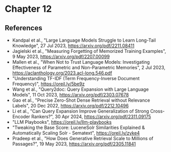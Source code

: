 # Chapter 12

## References 
* Kandpal et al., "Large Language Models Struggle to Learn Long-Tail Knowledge", 27 Jul 2023, https://arxiv.org/pdf/2211.08411
* Jagielski et al., "Measuring Forgetting of Memorized Training Examples", 9 May 2023, https://arxiv.org/pdf/2207.00099
* Mallen et al., "When Not to Trust Language Models: Investigating Effectiveness of Parametric and Non-Parametric Memories", 2 Jul 2023, https://aclanthology.org/2023.acl-long.546.pdf
* "Understanding TF-IDF (Term Frequency-Inverse Document Frequency)", https://oreil.ly/5be9z
* Wang et al., "Query2doc: Query Expansion with Large Language Models", 11 Oct 2023, https://arxiv.org/pdf/2303.07678
* Gao et al., "Precise Zero-Shot Dense Retrieval without Relevance Labels", 20 Dec 2022, https://arxiv.org/pdf/2212.10496
* Li et al., "Can Query Expansion Improve Generalization of Strong Cross-Encoder Rankers?", 30 Apr 2024, https://arxiv.org/pdf/2311.09175
* "LLM Playbooks", https://oreil.ly/llm-playbooks
* "Tweaking the Base Score: LuceneSolr Similarities Explained & Automatically Scaling Solr - Sematext", https://oreil.ly/zyke4
* Pradeep et al., "How Does Generative Retrieval Scale to Millions of Passages?", 19 May 2023, https://arxiv.org/pdf/2305.11841